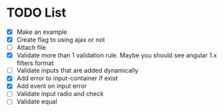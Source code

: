 # TODO List

- [x] Make an example
- [x] Create flag to using ajax or not
- [ ] Attach file
- [x] Validate more than 1 validation rule. Maybe you should see angular 1.x filters format
- [ ] Validate inputs that are added dynamically
- [x] Add error to input-container if exist
- [x] Add event on input error
- [ ] Validate input radio and check
- [ ] Validate equal
